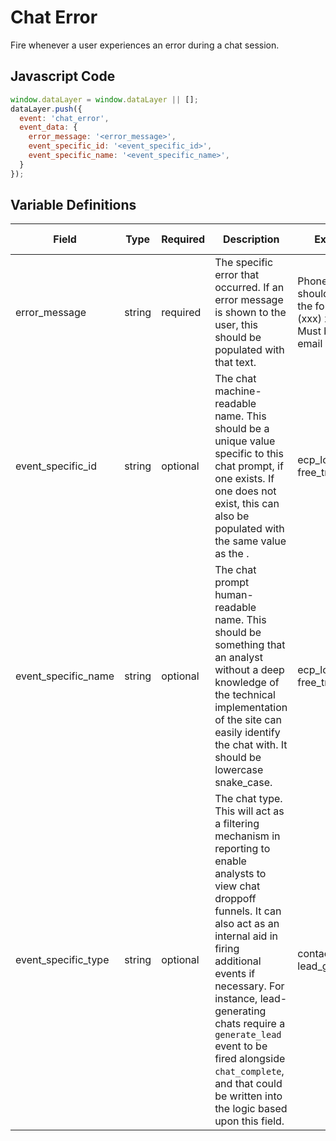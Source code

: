 # Chat Error

Fire whenever a user experiences an error during a chat session.

## Javascript Code

```js
window.dataLayer = window.dataLayer || [];
dataLayer.push({
  event: 'chat_error',
  event_data: {
    error_message: '<error_message>',
    event_specific_id: '<event_specific_id>',
    event_specific_name: '<event_specific_name>',
  }
});
```

## Variable Definitions

|Field|Type|Required|Description|Example|Pattern|Min Length|Max Length|Minimum|Maximum|Multiple Of|
| --- | --- | --- | --- | --- | --- | --- | --- | --- | --- | --- |
|error_message|string|required|The specific error that occurred. If an error message is shown to the user, this should be populated with that text.|Phone number should follow the format (xxx) xxx-xxxx, Must be a valid email address|
|event_specific_id|string|optional|The chat machine-readable name. This should be a unique value specific to this chat prompt, if one exists. If one does not exist, this can also be populated with the same value as the <name>.|ecp_locator, free_trial|
|event_specific_name|string|optional|The chat prompt human-readable name. This should be something that an analyst without a deep knowledge of the technical implementation of the site can easily identify the chat with. It should be lowercase snake_case.|ecp_locator, free_trial|
|event_specific_type|string|optional|The chat type. This will act as a filtering mechanism in reporting to enable analysts to view chat droppoff funnels. It can also act as an internal aid in firing additional events if necessary. For instance, lead-generating chats require a `generate_lead` event to be fired alongside `chat_complete`, and that could be written into the logic based upon this field.|contact, lead_generation|